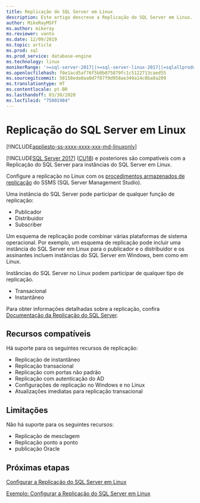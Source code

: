 ```yaml
---
title: Replicação do SQL Server em Linux
description: Este artigo descreve a Replicação do SQL Server em Linux.
author: MikeRayMSFT
ms.author: mikeray
ms.reviewer: vanto
ms.date: 12/09/2019
ms.topic: article
ms.prod: sql
ms.prod_service: database-engine
ms.technology: linux
monikerRange: '>=sql-server-2017||>=sql-server-linux-2017||=sqlallproducts-allversions'
ms.openlocfilehash: f0e1acd5af76f5b0b075879fc1c5122713caed55
ms.sourcegitcommit: 58158eda0aa0d7f87f9d958ae349a14c0ba8a209
ms.translationtype: HT
ms.contentlocale: pt-BR
ms.lasthandoff: 03/30/2020
ms.locfileid: "75001984"
---
```

# <a name="sql-server-replication-on-linux"></a>Replicação do SQL Server em Linux

[!INCLUDE[appliesto-ss-xxxx-xxxx-xxx-md-linuxonly](../includes/appliesto-ss-xxxx-xxxx-xxx-md-linuxonly.md)]

[!INCLUDE[SQL Server 2017](../includes/sssqlv14-md.md)] ([CU18](https://support.microsoft.com/help/4527377)) e posteriores são compatíveis com a Replicação do SQL Server para instâncias do SQL Server em Linux.

Configure a replicação no Linux com os [procedimentos armazenados de replicação](../relational-databases/system-stored-procedures/replication-stored-procedures-transact-sql.md) do SSMS (SQL Server Management Studio).

Uma instância do SQL Server pode participar de qualquer função de replicação:

* Publicador
* Distribuidor
* Subscriber

Um esquema de replicação pode combinar várias plataformas de sistema operacional. Por exemplo, um esquema de replicação pode incluir uma instância do SQL Server em Linux para o publicador e o distribuidor e os assinantes incluem instâncias do SQL Server em Windows, bem como em Linux.

Instâncias do SQL Server no Linux podem participar de qualquer tipo de replicação.

* Transacional
* Instantâneo

Para obter informações detalhadas sobre a replicação, confira [Documentação da Replicação do SQL Server](../relational-databases/replication/sql-server-replication.md).

## <a name="supported-features"></a>Recursos compatíveis

Há suporte para os seguintes recursos de replicação:

* Replicação de instantâneo
* Replicação transacional
* Replicação com portas não padrão <!--Add link to explanation-->
* Replicação com autenticação do AD
* Configurações de replicação no Windows e no Linux
* Atualizações imediatas para replicação transacional

## <a name="limitations"></a>Limitações

Não há suporte para os seguintes recursos:

* Replicação de mesclagem
* Replicação ponto a ponto
* publicação Oracle

## <a name="next-steps"></a>Próximas etapas

[Configurar a Replicação do SQL Server em Linux](sql-server-linux-replication-tutorial-tsql.md)

[Exemplo: Configurar a Replicação do SQL Server em Linux](sql-server-linux-replication-configure.md)
